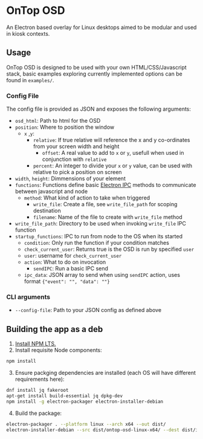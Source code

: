 # OnTop OSD

An Electron based overlay for Linux desktops aimed to be modular and used in kiosk contexts.

## Usage

OnTop OSD is designed to be used with your own HTML/CSS/Javascript stack, basic examples exploring currently implemented options can be found in `examples/`.

### Config File

The config file is provided as JSON and exposes the following arguments:

* `osd_html`: Path to html for the OSD
* `position`: Where to position the window
  * `x` ,`y`:
    * `relative`: If true relative will reference the x and y co-ordinates from your screen width and height
		* `offset`: A real value to add to `x` or `y`, usefull when used in conjunction with `relative`
    * `percent`: An integer to divide your `x` or `y` value, can be used with relative to pick a position on screen
* `width`, `height`: Dimmensions of your element
* `functions`: Functions define basic [Electron IPC](https://www.electronjs.org/docs/latest/tutorial/ipc) methods to communicate between javascript and node
  * `method`: What kind of action to take when triggered
    * `write_file`: Create a file, see `write_file_path` for scoping destination
    * `filename`: Name of the file to create with `write_file` method
* `write_file_path`: Directory to be used when invoking `write_file` IPC function
* `startup_functions`: IPC to run from node to the OS when its started
  * `condition`: Only run the function if your condition matches
  * `check_current_user`: Returns true is the OSD is run by specified `user`
  * `user`: username for `check_current_user`
  * `action`: What to do on invocation
    * `sendIPC`: Run a basic IPC send
  * `ipc_data`: JSON array to send when using `sendIPC` action, uses format `{"event": "", "data": ""}`

### CLI arguments

* `--config-file`: Path to your JSON config as defined above


## Building the app as a deb

1. [Install NPM LTS.](https://nodejs.org/en/download/package-manager/)
2. Install requisite Node components:
```bash
npm install
```
3. Ensure packging dependencies are installed (each OS will have different requirements here):
```bash
dnf install jq fakeroot
apt-get install build-essential jq dpkg-dev
npm install -g electron-packager electron-installer-debian
```
4. Build the package:
```bash
electron-packager . --platform linux --arch x64 --out dist/
electron-installer-debian --src dist/ontop-osd-linux-x64/ --dest dist/installers/ --arch amd64
```
